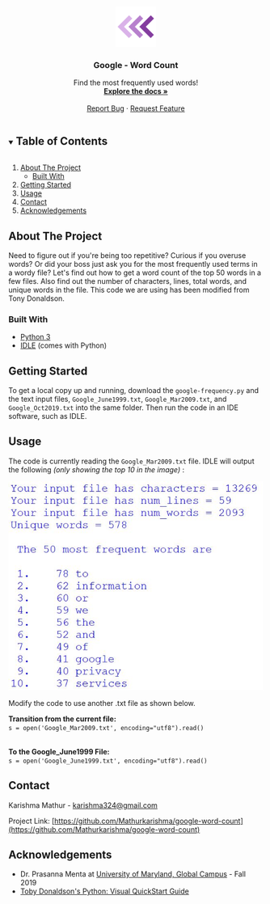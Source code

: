 <!-- PROJECT LOGO -->
<p align="center">
    <img src="images/logo.png" alt="Logo" width="80" height="80">
  </a>

  <h3 align="center">Google - Word Count</h3>

  <p align="center">
    Find the most frequently used words!
    <br />
    <a href="https://github.com/Mathurkarishma/google-word-count"><strong>Explore the docs »</strong></a>
    <br />
    <br />
    <a href="https://github.com/Mathurkarishma/google-word-count/issues">Report Bug</a>
    ·
    <a href="https://github.com/Mathurkarishma/google-word-count/issues">Request Feature</a>
  </p>
</p>



<!-- TABLE OF CONTENTS -->
<details open="open">
  <summary><h2 style="display: inline-block">Table of Contents</h2></summary>
  <ol>
    <li>
      <a href="#about-the-project">About The Project</a>
      <ul>
        <li><a href="#built-with">Built With</a></li>
      </ul>
    </li>
    <li>
      <a href="#getting-started">Getting Started</a>
    </li>
    <li><a href="#usage">Usage</a></li>
    <li><a href="#contact">Contact</a></li>
    <li><a href="#acknowledgements">Acknowledgements</a></li>
  </ol>
</details>



<!-- ABOUT THE PROJECT -->
## About The Project

Need to figure out if you're being too repetitive?  Curious if you overuse words?  Or did your boss just ask you for the most frequently used terms in a wordy file?  Let's find out how to get a word count of the top 50 words in a few files.  Also find out the number of characters, lines, total words, and unique words in the file.  This code we are using has been modified from Tony Donaldson.

### Built With

* [Python 3](https://www.python.org/downloads/)
* [IDLE](https://docs.python.org/3/library/idle.html) (comes with Python)



<!-- GETTING STARTED -->
## Getting Started

To get a local copy up and running, download the `google-frequency.py` and the text input files, `Google_June1999.txt`, `Google_Mar2009.txt`, and `Google_Oct2019.txt` into the same folder. Then run the code in an IDE software, such as IDLE.

<!-- USAGE EXAMPLES -->
## Usage

The code is currently reading the `Google_Mar2009.txt` file. IDLE will output the following _(only showing the top 10 in the image)_ :

<img src="images/Mar2009.JPG" alt="Mar2009">


Modify the code to use another .txt file as shown below.

__Transition from the current file:__ </br >
`s = open('Google_Mar2009.txt', encoding="utf8").read()` <br />
</br >

__To the Google_June1999 File:__ </br >
`s = open('Google_June1999.txt', encoding="utf8").read()`

<!-- CONTACT -->
## Contact

Karishma Mathur - karishma324@gmail.com

Project Link: [https://github.com/Mathurkarishma/google-word-count](https://github.com/Mathurkarishma/google-word-count)



<!-- ACKNOWLEDGEMENTS -->
## Acknowledgements

* Dr. Prasanna Menta at [University of Maryland, Global Campus](https://www.umgc.edu/) - Fall 2019 <br />
* [Toby Donaldson's Python: Visual QuickStart Guide](https://www.amazon.com/Python-Visual-QuickStart-Guide-3rd/dp/0321929551)





<!-- MARKDOWN LINKS & IMAGES -->
<!-- https://www.markdownguide.org/basic-syntax/#reference-style-links -->
[contributors-shield]: https://img.shields.io/github/contributors/github_username/repo.svg?style=for-the-badge
[contributors-url]: https://github.com/github_username/repo/graphs/contributors
[forks-shield]: https://img.shields.io/github/forks/github_username/repo.svg?style=for-the-badge
[forks-url]: https://github.com/github_username/repo/network/members
[stars-shield]: https://img.shields.io/github/stars/github_username/repo.svg?style=for-the-badge
[stars-url]: https://github.com/github_username/repo/stargazers
[issues-shield]: https://img.shields.io/github/issues/github_username/repo.svg?style=for-the-badge
[issues-url]: https://github.com/github_username/repo/issues
[license-shield]: https://img.shields.io/github/license/github_username/repo.svg?style=for-the-badge
[license-url]: https://github.com/github_username/repo/blob/master/LICENSE.txt
[linkedin-shield]: https://img.shields.io/badge/-LinkedIn-black.svg?style=for-the-badge&logo=linkedin&colorB=555
[linkedin-url]: https://linkedin.com/in/github_username
